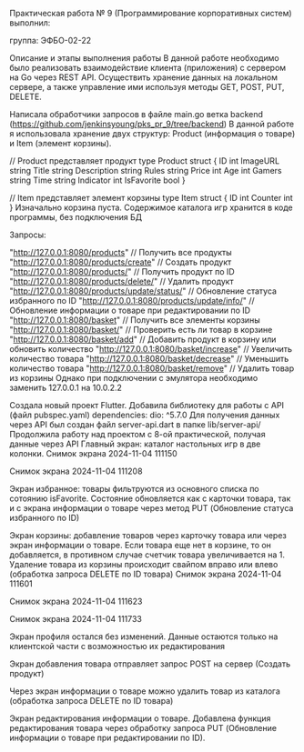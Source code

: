 Практическая работа № 9 (Программирование корпоративных систем)
выполнил: 

группа: ЭФБО-02-22

Описание и этапы выполнения работы
В данной работе необходимо было реализовать взаимодействие клиента (приложения) с сервером на Go через REST API. Осуществить хранение данных на локальном сервере, а также управление ими используя методы GET, POST, PUT, DELETE.

Написала обработчики запросов в файле main.go ветка backend (https://github.com/jenkinsyoung/pks_pr_9/tree/backend)
В данной работе я использовала хранение двух структур: Product (информация о товаре) и Item (элемент корзины).

// Product представляет продукт
type Product struct {
	ID          int
	ImageURL    string
	Title       string
	Description string
	Rules       string
	Price       int
	Age         int
	Gamers      string
	Time        string
	Indicator   int
	IsFavorite  bool
}

// Item представляет элемент корзины
type Item struct {
	ID      int
	Counter int
}
Изначально корзина пуста. Содержимое каталога игр хранится в коде программы, без подключения БД

Запросы:

"http://127.0.0.1:8080/products" // Получить все продукты
"http://127.0.0.1:8080/products/create" // Создать продукт
"http://127.0.0.1:8080/products/" // Получить продукт по ID
"http://127.0.0.1:8080/products/delete/" // Удалить продукт
"http://127.0.0.1:8080/products/update/status/" // Обновление статуса избранного по ID
"http://127.0.0.1:8080/products/update/info/" // Обновление информации о товаре при редактировании по ID
"http://127.0.0.1:8080/basket" // Получить все элементы корзины
"http://127.0.0.1:8080/basket/" // Проверить есть ли товар в корзине
"http://127.0.0.1:8080/basket/add" // Добавить продукт в корзину или обновить количество
"http://127.0.0.1:8080/basket/increase" // Увеличить количество товара
"http://127.0.0.1:8080/basket/decrease" // Уменьшить количество товара
"http://127.0.0.1:8080/basket/remove" // Удалить товар из корзины
Однако при подключении с эмулятора необходимо заменить 127.0.0.1 на 10.0.2.2

Создала новый проект Flutter. Добавила библиотеку для работы с API (файл pubspec.yaml)
dependencies:
  dio: ^5.7.0
Для получения данных через API был создан файл server-api.dart в папке lib/server-api/
Продолжила работу над проектом с 8-ой практической, получая данные через API
Главный экран: каталог настольных игр в две колонки.
Снимок экрана 2024-11-04 111150

Снимок экрана 2024-11-04 111208

Экран избранное: товары фильтруются из основного списка по сотоянию isFavorite. Состояние обновляется как с карточки товара, так и с экрана информации о товаре через метод PUT (Обновление статуса избранного по ID)
  
Экран корзины: добавление товаров через карточку товара или через экран информации о товаре. Если товара еще нет в корзине, то он добавляется, в противном случае счетчик товара увеличивается на 1. Удаление товара из корзины происходит свайпом вправо или влево (обработка запроса DELETE по ID товара)
Снимок экрана 2024-11-04 111601

Снимок экрана 2024-11-04 111623


Снимок экрана 2024-11-04 111733

Экран профиля остался без изменений. Данные остаются только на клиентской части с возможностью их редактирования
 
Экран добавления товара отправляет запрос POST на сервер (Создать продукт)
 
Через экран информации о товаре можно удалить товар из каталога (обработка запроса DELETE по ID товара)
 
Экран редактирования информации о товаре. Добавлена функция редактирования товара через обработку запроса PUT (Обновление информации о товаре при редактировании по ID).
      